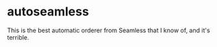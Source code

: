 # autoseamless

This is the best automatic orderer from Seamless that I know of, and it's terrible.
